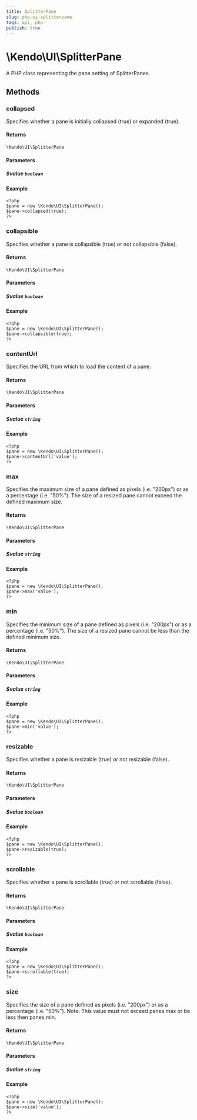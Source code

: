 ```yaml
---
title: SplitterPane
slug: php-ui-splitterpane
tags: api, php
publish: true
---
```


# \Kendo\UI\SplitterPane

A PHP class representing the pane setting of SplitterPanes.


## Methods

### collapsed
Specifies whether a pane is initially collapsed (true) or expanded (true).

#### Returns
`\Kendo\UI\SplitterPane`

#### Parameters

##### $value `boolean`



#### Example 
    <?php
    $pane = new \Kendo\UI\SplitterPane();
    $pane->collapsed(true);
    ?>

### collapsible
Specifies whether a pane is collapsible (true) or not collapsible (false).

#### Returns
`\Kendo\UI\SplitterPane`

#### Parameters

##### $value `boolean`



#### Example 
    <?php
    $pane = new \Kendo\UI\SplitterPane();
    $pane->collapsible(true);
    ?>

### contentUrl
Specifies the URL from which to load the content of a pane.

#### Returns
`\Kendo\UI\SplitterPane`

#### Parameters

##### $value `string`



#### Example 
    <?php
    $pane = new \Kendo\UI\SplitterPane();
    $pane->contentUrl('value');
    ?>

### max
Specifies the maximum size of a pane defined as pixels (i.e. "200px") or as a percentage (i.e. "50%"). The
size of a resized pane cannot exceed the defined maximum size.

#### Returns
`\Kendo\UI\SplitterPane`

#### Parameters

##### $value `string`



#### Example 
    <?php
    $pane = new \Kendo\UI\SplitterPane();
    $pane->max('value');
    ?>

### min
Specifies the minimum size of a pane defined as pixels (i.e. "200px") or as a percentage (i.e. "50%"). The
size of a resized pane cannot be less than the defined minimum size.

#### Returns
`\Kendo\UI\SplitterPane`

#### Parameters

##### $value `string`



#### Example 
    <?php
    $pane = new \Kendo\UI\SplitterPane();
    $pane->min('value');
    ?>

### resizable
Specifies whether a pane is resizable (true) or not resizable (false).

#### Returns
`\Kendo\UI\SplitterPane`

#### Parameters

##### $value `boolean`



#### Example 
    <?php
    $pane = new \Kendo\UI\SplitterPane();
    $pane->resizable(true);
    ?>

### scrollable
Specifies whether a pane is scrollable (true) or not scrollable (false).

#### Returns
`\Kendo\UI\SplitterPane`

#### Parameters

##### $value `boolean`



#### Example 
    <?php
    $pane = new \Kendo\UI\SplitterPane();
    $pane->scrollable(true);
    ?>

### size
Specifies the size of a pane defined as pixels (i.e. "200px") or as a percentage (i.e. "50%"). Note: This
value must not exceed panes.max or be less then panes.min.

#### Returns
`\Kendo\UI\SplitterPane`

#### Parameters

##### $value `string`



#### Example 
    <?php
    $pane = new \Kendo\UI\SplitterPane();
    $pane->size('value');
    ?>

